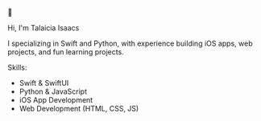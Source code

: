 🐝

Hi, I'm Talaicia Isaacs

I specializing in Swift and Python, with experience building iOS apps, web projects, and fun learning projects.

Skills:
- Swift & SwiftUI
- Python & JavaScript
- iOS App Development
- Web Development (HTML, CSS, JS)
